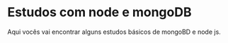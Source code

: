 # Estudos com node e mongoDB

Aqui vocês vai encontrar alguns estudos básicos de mongoBD e node js.
